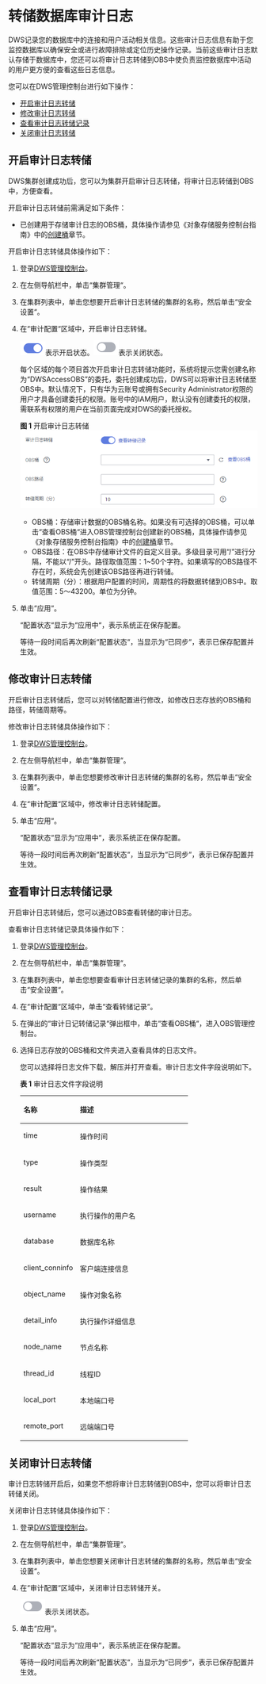 # 转储数据库审计日志<a name="dws_01_0142"></a>

DWS记录您的数据库中的连接和用户活动相关信息。这些审计日志信息有助于您监控数据库以确保安全或进行故障排除或定位历史操作记录。当前这些审计日志默认存储于数据库中，您还可以将审计日志转储到OBS中使负责监控数据库中活动的用户更方便的查看这些日志信息。

您可以在DWS管理控制台进行如下操作：

-   [开启审计日志转储](#section8182105814130)
-   [修改审计日志转储](#section097518211410)
-   [查看审计日志转储记录](#section1227433741613)
-   [关闭审计日志转储](#section156597111415)

## 开启审计日志转储<a name="section8182105814130"></a>

DWS集群创建成功后，您可以为集群开启审计日志转储，将审计日志转储到OBS中，方便查看。

开启审计日志转储前需满足如下条件：

-   已创建用于存储审计日志的OBS桶，具体操作请参见《对象存储服务控制台指南》中的[创建桶](https://support.huaweicloud.com/usermanual-obs/zh-cn_topic_0045829088.html)章节。

开启审计日志转储具体操作如下：

1.  登录[DWS管理控制台](https://console.huaweicloud.com/dws)。
2.  在左侧导航栏中，单击“集群管理“。
3.  在集群列表中，单击您想要开启审计日志转储的集群的名称，然后单击“安全设置“。
4.  在“审计配置“区域中，开启审计日志转储。

    ![](figures/dws_icon_on.png)表示开启状态。![](figures/dws_icon_off.png)表示关闭状态。

    每个区域的每个项目首次开启审计日志转储功能时，系统将提示您需创建名称为“DWSAccessOBS”的委托，委托创建成功后，DWS可以将审计日志转储至OBS中。默认情况下，只有华为云账号或拥有Security Administrator权限的用户才具备创建委托的权限。账号中的IAM用户，默认没有创建委托的权限，需联系有权限的用户在当前页面完成对DWS的委托授权。

    **图 1**  开启审计日志转储<a name="fig15538789919"></a>  
    ![](figures/开启审计日志转储.png "开启审计日志转储")

    -   OBS桶：存储审计数据的OBS桶名称。如果没有可选择的OBS桶，可以单击“查看OBS桶“进入OBS管理控制台创建新的OBS桶，具体操作请参见《对象存储服务控制台指南》中的[创建桶](https://support.huaweicloud.com/usermanual-obs/zh-cn_topic_0045829088.html)章节。
    -   OBS路径：在OBS中存储审计文件的自定义目录。多级目录可用“/”进行分隔，不能以“/”开头。路径取值范围：1\~50个字符。如果填写的OBS路径不存在时，系统会先创建该OBS路径再进行转储。
    -   转储周期（分）：根据用户配置的时间，周期性的将数据转储到OBS中。取值范围：5～43200。单位为分钟。

5.  单击“应用“。

    “配置状态“显示为“应用中“，表示系统正在保存配置。

    等待一段时间后再次刷新“配置状态“，当显示为“已同步“，表示已保存配置并生效。


## 修改审计日志转储<a name="section097518211410"></a>

开启审计日志转储后，您可以对转储配置进行修改，如修改日志存放的OBS桶和路径，转储周期等。

修改审计日志转储具体操作如下：

1.  登录[DWS管理控制台](https://console.huaweicloud.com/dws)。
2.  在左侧导航栏中，单击“集群管理“。
3.  在集群列表中，单击您想要修改审计日志转储的集群的名称，然后单击“安全设置“。
4.  在“审计配置“区域中，修改审计日志转储配置。
5.  单击“应用“。

    “配置状态“显示为“应用中“，表示系统正在保存配置。

    等待一段时间后再次刷新“配置状态“，当显示为“已同步“，表示已保存配置并生效。


## 查看审计日志转储记录<a name="section1227433741613"></a>

开启审计日志转储后，您可以通过OBS查看转储的审计日志。

查看审计日志转储记录具体操作如下：

1.  登录[DWS管理控制台](https://console.huaweicloud.com/dws)。
2.  在左侧导航栏中，单击“集群管理“。
3.  在集群列表中，单击您想要查看审计日志转储记录的集群的名称，然后单击“安全设置“。
4.  在“审计配置“区域中，单击“查看转储记录“。
5.  在弹出的“审计日记转储记录“弹出框中，单击“查看OBS桶“，进入OBS管理控制台。
6.  选择日志存放的OBS桶和文件夹进入查看具体的日志文件。

    您可以选择将日志文件下载，解压并打开查看。审计日志文件字段说明如下。

    **表 1**  审计日志文件字段说明

    <a name="table99812393250"></a>
    <table><thead align="left"><tr id="row1120133942518"><th class="cellrowborder" valign="top" width="33.58%" id="mcps1.2.3.1.1"><p id="p520173922511"><a name="p520173922511"></a><a name="p520173922511"></a><strong id="b2020113982517"><a name="b2020113982517"></a><a name="b2020113982517"></a>名称</strong></p>
    </th>
    <th class="cellrowborder" valign="top" width="66.42%" id="mcps1.2.3.1.2"><p id="p15201123912254"><a name="p15201123912254"></a><a name="p15201123912254"></a><strong id="b22011239162514"><a name="b22011239162514"></a><a name="b22011239162514"></a>描述</strong></p>
    </th>
    </tr>
    </thead>
    <tbody><tr id="row1201143913255"><td class="cellrowborder" valign="top" width="33.58%" headers="mcps1.2.3.1.1 "><p id="p20201639182511"><a name="p20201639182511"></a><a name="p20201639182511"></a>time</p>
    </td>
    <td class="cellrowborder" valign="top" width="66.42%" headers="mcps1.2.3.1.2 "><p id="p1120114394259"><a name="p1120114394259"></a><a name="p1120114394259"></a>操作时间</p>
    </td>
    </tr>
    <tr id="row220193916257"><td class="cellrowborder" valign="top" width="33.58%" headers="mcps1.2.3.1.1 "><p id="p820163952511"><a name="p820163952511"></a><a name="p820163952511"></a>type</p>
    </td>
    <td class="cellrowborder" valign="top" width="66.42%" headers="mcps1.2.3.1.2 "><p id="p52011639102514"><a name="p52011639102514"></a><a name="p52011639102514"></a>操作类型</p>
    </td>
    </tr>
    <tr id="row14202193913256"><td class="cellrowborder" valign="top" width="33.58%" headers="mcps1.2.3.1.1 "><p id="p142023393258"><a name="p142023393258"></a><a name="p142023393258"></a>result</p>
    </td>
    <td class="cellrowborder" valign="top" width="66.42%" headers="mcps1.2.3.1.2 "><p id="p1420218397250"><a name="p1420218397250"></a><a name="p1420218397250"></a>操作结果</p>
    </td>
    </tr>
    <tr id="row82021839152512"><td class="cellrowborder" valign="top" width="33.58%" headers="mcps1.2.3.1.1 "><p id="p1320293952512"><a name="p1320293952512"></a><a name="p1320293952512"></a>username</p>
    </td>
    <td class="cellrowborder" valign="top" width="66.42%" headers="mcps1.2.3.1.2 "><p id="p122026391258"><a name="p122026391258"></a><a name="p122026391258"></a>执行操作的用户名</p>
    </td>
    </tr>
    <tr id="row7202163932520"><td class="cellrowborder" valign="top" width="33.58%" headers="mcps1.2.3.1.1 "><p id="p10202113912253"><a name="p10202113912253"></a><a name="p10202113912253"></a>database</p>
    </td>
    <td class="cellrowborder" valign="top" width="66.42%" headers="mcps1.2.3.1.2 "><p id="p1202143982514"><a name="p1202143982514"></a><a name="p1202143982514"></a>数据库名称</p>
    </td>
    </tr>
    <tr id="row4202153919253"><td class="cellrowborder" valign="top" width="33.58%" headers="mcps1.2.3.1.1 "><p id="p152021739192513"><a name="p152021739192513"></a><a name="p152021739192513"></a>client_conninfo</p>
    </td>
    <td class="cellrowborder" valign="top" width="66.42%" headers="mcps1.2.3.1.2 "><p id="p1520343982512"><a name="p1520343982512"></a><a name="p1520343982512"></a>客户端连接信息</p>
    </td>
    </tr>
    <tr id="row720343918255"><td class="cellrowborder" valign="top" width="33.58%" headers="mcps1.2.3.1.1 "><p id="p12203239142518"><a name="p12203239142518"></a><a name="p12203239142518"></a>object_name</p>
    </td>
    <td class="cellrowborder" valign="top" width="66.42%" headers="mcps1.2.3.1.2 "><p id="p42031398255"><a name="p42031398255"></a><a name="p42031398255"></a>操作对象名称</p>
    </td>
    </tr>
    <tr id="row1820353932515"><td class="cellrowborder" valign="top" width="33.58%" headers="mcps1.2.3.1.1 "><p id="p720393962513"><a name="p720393962513"></a><a name="p720393962513"></a>detail_info</p>
    </td>
    <td class="cellrowborder" valign="top" width="66.42%" headers="mcps1.2.3.1.2 "><p id="p22035397253"><a name="p22035397253"></a><a name="p22035397253"></a>执行操作详细信息</p>
    </td>
    </tr>
    <tr id="row82038394256"><td class="cellrowborder" valign="top" width="33.58%" headers="mcps1.2.3.1.1 "><p id="p4203839132519"><a name="p4203839132519"></a><a name="p4203839132519"></a>node_name</p>
    </td>
    <td class="cellrowborder" valign="top" width="66.42%" headers="mcps1.2.3.1.2 "><p id="p2020333972513"><a name="p2020333972513"></a><a name="p2020333972513"></a>节点名称</p>
    </td>
    </tr>
    <tr id="row22031539152519"><td class="cellrowborder" valign="top" width="33.58%" headers="mcps1.2.3.1.1 "><p id="p520353942520"><a name="p520353942520"></a><a name="p520353942520"></a>thread_id</p>
    </td>
    <td class="cellrowborder" valign="top" width="66.42%" headers="mcps1.2.3.1.2 "><p id="p10204133911251"><a name="p10204133911251"></a><a name="p10204133911251"></a>线程ID</p>
    </td>
    </tr>
    <tr id="row1820483932510"><td class="cellrowborder" valign="top" width="33.58%" headers="mcps1.2.3.1.1 "><p id="p102041039112517"><a name="p102041039112517"></a><a name="p102041039112517"></a>local_port</p>
    </td>
    <td class="cellrowborder" valign="top" width="66.42%" headers="mcps1.2.3.1.2 "><p id="p1520419396258"><a name="p1520419396258"></a><a name="p1520419396258"></a>本地端口号</p>
    </td>
    </tr>
    <tr id="row172041339182514"><td class="cellrowborder" valign="top" width="33.58%" headers="mcps1.2.3.1.1 "><p id="p12204939152511"><a name="p12204939152511"></a><a name="p12204939152511"></a>remote_port</p>
    </td>
    <td class="cellrowborder" valign="top" width="66.42%" headers="mcps1.2.3.1.2 "><p id="p1420403915259"><a name="p1420403915259"></a><a name="p1420403915259"></a>远端端口号</p>
    </td>
    </tr>
    </tbody>
    </table>


## 关闭审计日志转储<a name="section156597111415"></a>

审计日志转储开启后，如果您不想将审计日志转储到OBS中，您可以将审计日志转储关闭。

关闭审计日志转储具体操作如下：

1.  登录[DWS管理控制台](https://console.huaweicloud.com/dws)。
2.  在左侧导航栏中，单击“集群管理“。
3.  在集群列表中，单击您想要关闭审计日志转储的集群的名称，然后单击“安全设置“。
4.  在“审计配置“区域中，关闭审计日志转储开关。

    ![](figures/dws_icon_off.png)表示关闭状态。

5.  单击“应用“。

    “配置状态“显示为“应用中“，表示系统正在保存配置。

    等待一段时间后再次刷新“配置状态“，当显示为“已同步“，表示已保存配置并生效。


